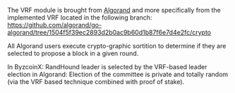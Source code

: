 The VRF module is brought from [Algorand](https://github.com/algorand/go-algorand)
and more specifically from the implemented VRF located in the following branch:
<https://github.com/algorand/go-algorand/tree/1504f5f39ec2893d2b0ac9b60d1b87f6e7d4e2fc/crypto>

All Algorand users execute crypto-graphic sortition to determine if they are selected to propose a block in a given round.


In ByzcoinX: RandHound leader is selected by the VRF-based leader election
in Algorand: Election of the committee is private and totally random (via the VRF based technique combined with proof of stake).
